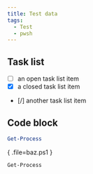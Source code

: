 ```yaml
---
title: Test data
tags:
  - Test
  - pwsh
---
```


## Task list

- [ ] an open task list item
- [x] a closed task list item
- [/] another task list item


## Code block

```powershell { #file=bar.ps1 }
Get-Process
```

{ .file=baz.ps1 }
~~~
Get-Process
~~~

